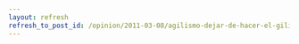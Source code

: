 ```yaml
---
layout: refresh
refresh_to_post_id: /opinion/2011-03-08/agilismo-dejar-de-hacer-el-gili.html
---
```

